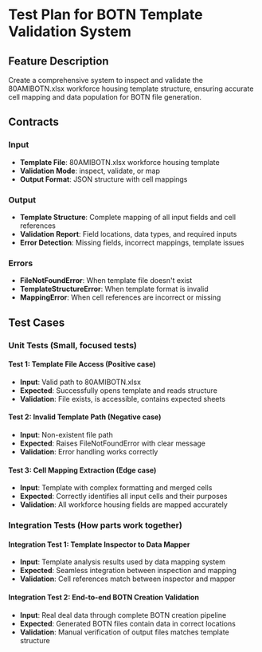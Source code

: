 # Test Plan for BOTN Template Validation System

## Feature Description
Create a comprehensive system to inspect and validate the 80AMIBOTN.xlsx workforce housing template structure, ensuring accurate cell mapping and data population for BOTN file generation.

## Contracts

### Input
- **Template File**: 80AMIBOTN.xlsx workforce housing template
- **Validation Mode**: inspect, validate, or map
- **Output Format**: JSON structure with cell mappings

### Output
- **Template Structure**: Complete mapping of all input fields and cell references
- **Validation Report**: Field locations, data types, and required inputs
- **Error Detection**: Missing fields, incorrect mappings, template issues

### Errors
- **FileNotFoundError**: When template file doesn't exist
- **TemplateStructureError**: When template format is invalid
- **MappingError**: When cell references are incorrect or missing

## Test Cases

### Unit Tests (Small, focused tests)

#### Test 1: Template File Access (Positive case)
- **Input**: Valid path to 80AMIBOTN.xlsx
- **Expected**: Successfully opens template and reads structure
- **Validation**: File exists, is accessible, contains expected sheets

#### Test 2: Invalid Template Path (Negative case)
- **Input**: Non-existent file path
- **Expected**: Raises FileNotFoundError with clear message
- **Validation**: Error handling works correctly

#### Test 3: Cell Mapping Extraction (Edge case)
- **Input**: Template with complex formatting and merged cells
- **Expected**: Correctly identifies all input cells and their purposes
- **Validation**: All workforce housing fields are mapped accurately

### Integration Tests (How parts work together)

#### Integration Test 1: Template Inspector to Data Mapper
- **Input**: Template analysis results used by data mapping system
- **Expected**: Seamless integration between inspection and mapping
- **Validation**: Cell references match between inspector and mapper

#### Integration Test 2: End-to-end BOTN Creation Validation
- **Input**: Real deal data through complete BOTN creation pipeline
- **Expected**: Generated BOTN files contain data in correct locations
- **Validation**: Manual verification of output files matches template structure